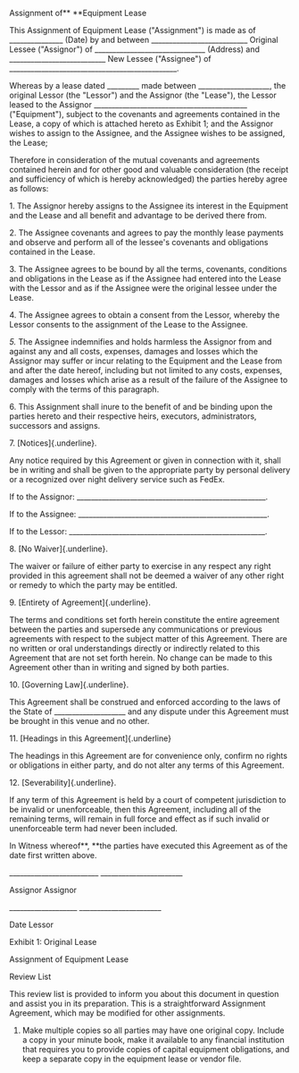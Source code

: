 Assignment of** **Equipment Lease

This Assignment of Equipment Lease ("Assignment") is made as of
\_\_\_\_\_\_\_\_\_\_\_\_\_\_\_ (Date) by and between
\_\_\_\_\_\_\_\_\_\_\_\_\_\_\_\_\_\_\_\_\_\_\_\_\_\_\_ Original Lessee
("Assignor") of
\_\_\_\_\_\_\_\_\_\_\_\_\_\_\_\_\_\_\_\_\_\_\_\_\_\_\_\_\_\_\_ (Address)
and \_\_\_\_\_\_\_\_\_\_\_\_\_\_\_\_\_\_\_\_\_\_\_\_\_\_\_ New Lessee
("Assignee") of
\_\_\_\_\_\_\_\_\_\_\_\_\_\_\_\_\_\_\_\_\_\_\_\_\_\_\_\_\_\_\_\_\_\_\_\_\_\_\_\_\_\_\_\_\_\_\_.

Whereas by a lease dated \_\_\_\_\_\_\_\_\_ made between
\_\_\_\_\_\_\_\_\_\_\_\_\_\_\_\_\_\_\_\_, the original Lessor (the
\"Lessor\") and the Assignor (the \"Lease\"), the Lessor leased to the
Assignor
\_\_\_\_\_\_\_\_\_\_\_\_\_\_\_\_\_\_\_\_\_\_\_\_\_\_\_\_\_\_\_\_\_\_\_\_\_\_\_\_\_\_\_
(\"Equipment\"), subject to the covenants and agreements contained in
the Lease, a copy of which is attached hereto as Exhibit 1; and the
Assignor wishes to assign to the Assignee, and the Assignee wishes to be
assigned, the Lease;

Therefore in consideration of the mutual covenants and agreements
contained herein and for other good and valuable consideration (the
receipt and sufficiency of which is hereby acknowledged) the parties
hereby agree as follows:

1\. The Assignor hereby assigns to the Assignee its interest in the
Equipment and the Lease and all benefit and advantage to be derived
there from.

2\. The Assignee covenants and agrees to pay the monthly lease payments
and observe and perform all of the lessee\'s covenants and obligations
contained in the Lease.

3\. The Assignee agrees to be bound by all the terms, covenants,
conditions and obligations in the Lease as if the Assignee had entered
into the Lease with the Lessor and as if the Assignee were the original
lessee under the Lease.

4\. The Assignee agrees to obtain a consent from the Lessor, whereby the
Lessor consents to the assignment of the Lease to the Assignee.

*5.* The Assignee indemnifies and holds harmless the Assignor from and
against any and all costs, expenses, damages and losses which the
Assignor may suffer or incur relating to the Equipment and the Lease
from and after the date hereof, including but not limited to any costs,
expenses, damages and losses which arise as a result of the failure of
the Assignee to comply with the terms of this paragraph.

6\. This Assignment shall inure to the benefit of and be binding upon
the parties hereto and their respective heirs, executors,
administrators, successors and assigns.

7\. [Notices]{.underline}.

Any notice required by this Agreement or given in connection with it,
shall be in writing and shall be given to the appropriate party by
personal delivery or a recognized over night delivery service such as
FedEx.

If to the Assignor:
\_\_\_\_\_\_\_\_\_\_\_\_\_\_\_\_\_\_\_\_\_\_\_\_\_\_\_\_\_\_\_\_\_\_\_\_\_\_\_\_\_\_\_\_\_\_\_\_\_\_\_\_\_.

If to the Assignee:
\_\_\_\_\_\_\_\_\_\_\_\_\_\_\_\_\_\_\_\_\_\_\_\_\_\_\_\_\_\_\_\_\_\_\_\_\_\_\_\_\_\_\_\_\_\_\_\_\_\_\_\_\_.

If to the Lessor:
\_\_\_\_\_\_\_\_\_\_\_\_\_\_\_\_\_\_\_\_\_\_\_\_\_\_\_\_\_\_\_\_\_\_\_\_\_\_\_\_\_\_\_\_\_\_\_\_\_\_\_\_\_\_\_.

8\. [No Waiver]{.underline}.

The waiver or failure of either party to exercise in any respect any
right provided in this agreement shall not be deemed a waiver of any
other right or remedy to which the party may be entitled.

9\. [Entirety of Agreement]{.underline}.

The terms and conditions set forth herein constitute the entire
agreement between the parties and supersede any communications or
previous agreements with respect to the subject matter of this
Agreement. There are no written or oral understandings directly or
indirectly related to this Agreement that are not set forth herein. No
change can be made to this Agreement other than in writing and signed by
both parties.

10\. [Governing Law]{.underline}.

This Agreement shall be construed and enforced according to the laws of
the State of \_\_\_\_\_\_\_\_\_\_\_\_\_\_\_\_\_\_\_\_ and any dispute
under this Agreement must be brought in this venue and no other.

11\. [Headings in this Agreement]{.underline}

The headings in this Agreement are for convenience only, confirm no
rights or obligations in either party, and do not alter any terms of
this Agreement.

12\. [Severability]{.underline}.

If any term of this Agreement is held by a court of competent
jurisdiction to be invalid or unenforceable, then this Agreement,
including all of the remaining terms, will remain in full force and
effect as if such invalid or unenforceable term had never been included.

In Witness whereof**, **the parties have executed this Agreement as of
the date first written above.

\_\_\_\_\_\_\_\_\_\_\_\_\_\_\_\_\_\_\_\_\_\_\_\_\_
\_\_\_\_\_\_\_\_\_\_\_\_\_\_\_\_\_\_\_\_\_\_\_

Assignor Assignor

\_\_\_\_\_\_\_\_\_\_\_\_\_\_\_\_\_\_\_
\_\_\_\_\_\_\_\_\_\_\_\_\_\_\_\_\_\_\_\_\_\_\_

Date Lessor

Exhibit 1: Original Lease

Assignment of Equipment Lease

Review List

This review list is provided to inform you about this document in
question and assist you in its preparation. This is a straightforward
Assignment Agreement, which may be modified for other assignments.

1.  Make multiple copies so all parties may have one original copy.
    Include a copy in your minute book, make it available to any
    financial institution that requires you to provide copies of capital
    equipment obligations, and keep a separate copy in the equipment
    lease or vendor file.
